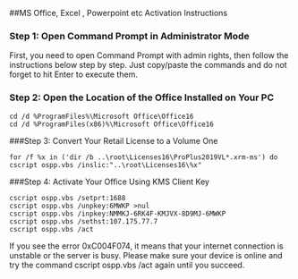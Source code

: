 ##MS Office, Excel , Powerpoint etc Activation Instructions

### Step 1: Open Command Prompt in Administrator Mode
First, you need to open Command Prompt with admin rights, then follow the instructions below step by step. Just copy/paste the commands and do not forget to hit Enter to execute them.

### Step 2: Open the Location of the Office Installed on Your PC
```
cd /d %ProgramFiles%\Microsoft Office\Office16
cd /d %ProgramFiles(x86)%\Microsoft Office\Office16
```
###Step 3: Convert Your Retail License to a Volume One

```
for /f %x in ('dir /b ..\root\Licenses16\ProPlus2019VL*.xrm-ms') do cscript ospp.vbs /inslic:"..\root\Licenses16\%x"
```
###Step 4: Activate Your Office Using KMS Client Key

```
cscript ospp.vbs /setprt:1688
cscript ospp.vbs /unpkey:6MWKP >nul
cscript ospp.vbs /inpkey:NMMKJ-6RK4F-KMJVX-8D9MJ-6MWKP
cscript ospp.vbs /sethst:107.175.77.7
cscript ospp.vbs /act
```
If you see the error 0xC004F074, it means that your internet connection is unstable or the server is busy. Please make sure your device is online and try the command cscript ospp.vbs /act again until you succeed.

